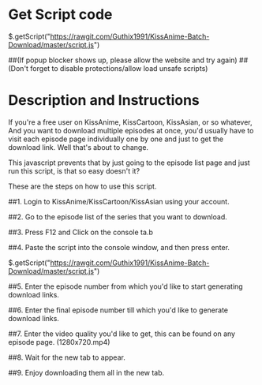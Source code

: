 Get Script code
======================

$.getScript("https://rawgit.com/Guthix1991/KissAnime-Batch-Download/master/script.js")

##(If popup blocker shows up, please allow the website and try again)
##(Don't forget to disable protections/allow load unsafe scripts)

Description and Instructions
======================

If you're a free user on KissAnime, KissCartoon, KissAsian, or so whatever, And you want to download multiple episodes at once, you'd usually have to visit each episode page individually one by one and just to get the download link. Well that's about to change.

This javascript prevents that by just going to the episode list page and just run this script, is that so easy doesn't it?

These are the steps on how to use this script.

##1. Login to KissAnime/KissCartoon/KissAsian using your account.

##2. Go to the episode list of the series that you want to download.

##3. Press F12 and Click on the console ta.b 

##4. Paste the script into the console window, and then press enter.

$.getScript("https://rawgit.com/Guthix1991/KissAnime-Batch-Download/master/script.js")

##5. Enter the episode number from which you'd like to start generating download links.

##6. Enter the final episode number till which you'd like to generate download links.

##7. Enter the video quality you'd like to get, this can be found on any episode page. (1280x720.mp4)  

##8. Wait for the new tab to appear.

##9. Enjoy downloading them all in the new tab.
